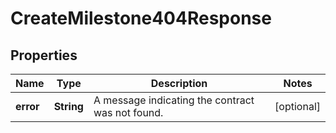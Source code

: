 

# CreateMilestone404Response


## Properties

| Name | Type | Description | Notes |
|------------ | ------------- | ------------- | -------------|
|**error** | **String** | A message indicating the contract was not found. |  [optional] |



